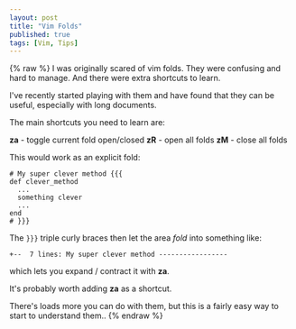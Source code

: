 ```yaml
---
layout: post
title: "Vim Folds"
published: true
tags: [Vim, Tips]
---
```


{% raw %}
I was originally scared of vim folds. They were confusing and hard to manage. And there were extra shortcuts to learn.

I've recently started playing with them and have found that they can be useful, especially with long documents.

The main shortcuts you need to learn are:

**za**  -  toggle current fold open/closed
**zR**  -  open all folds
**zM**  -  close all folds

This would work as an explicit fold:

    # My super clever method {{{
    def clever_method
      ...
      something clever
      ...
    end
    # }}}

The `}}}` triple curly braces then let the area *fold* into something like:

    +--  7 lines: My super clever method -----------------

which lets you expand / contract it with **za**.

It's probably worth adding **za** as a shortcut.

There's loads more you can do with them, but this is a fairly easy way to start to understand them..
{% endraw %}

